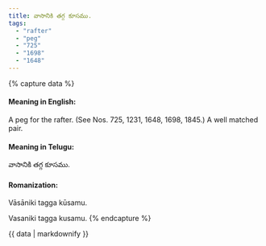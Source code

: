 ```yaml
---
title: వాసానికి తగ్గ కూసము.
tags:
  - "rafter"
  - "peg"
  - "725"
  - "1698"
  - "1648"
---
```


{% capture data %}
#### Meaning in English:
A peg for the rafter.
(See Nos. 725, 1231, 1648, 1698, 1845.)
A well matched pair.

#### Meaning in Telugu:
వాసానికి తగ్గ కూసము.

#### Romanization:
Vāsāniki tagga kūsamu.

Vasaniki tagga kusamu.
{% endcapture %}

{{ data | markdownify }}

